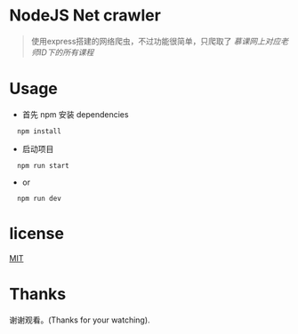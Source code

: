 
# NodeJS Net crawler

> 使用express搭建的网络爬虫，不过功能很简单，只爬取了 *慕课网上对应老师ID下的所有课程*

# Usage

* 首先 npm 安装 dependencies

```
  npm install
```

* 启动项目

```
  npm run start
```

* or

```
  npm run dev
```

# license

[MIT](https://opensource.org/licenses/MIT)

# Thanks

谢谢观看。(Thanks for your watching).

